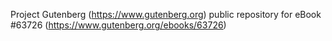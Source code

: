 Project Gutenberg (https://www.gutenberg.org) public repository for
eBook #63726 (https://www.gutenberg.org/ebooks/63726)
